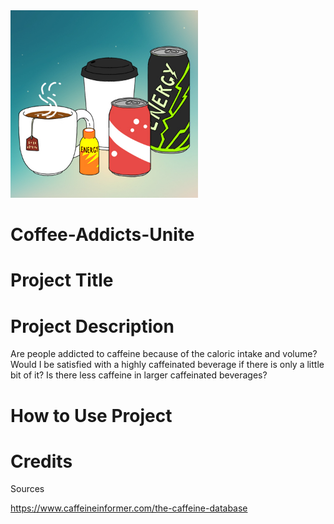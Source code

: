 <img src ="https://github.com/gmmiller94/Coffee-Addicts/blob/main/Resources/caffeine.jpeg" width="300"/>




# Coffee-Addicts-Unite

# Project Title

# Project Description
Are people addicted to caffeine because of the caloric intake and volume? Would I be satisfied with a highly caffeinated beverage if there is only a little bit of it? Is there less caffeine in larger caffeinated beverages?

# How to Use Project

# Credits

Sources

https://www.caffeineinformer.com/the-caffeine-database
